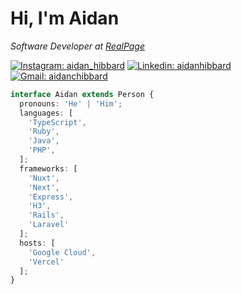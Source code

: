 <h1> Hi, I'm Aidan</h1>
<p>
  <em>Software Developer at <a href="https://www.realpage.com/">RealPage</a>
  </em>
</p>

[![Instagram: aidan_hibbard](https://img.shields.io/badge/Instagram-E4405F?style=for-the-badge&logo=instagram&logoColor=white)](https://www.instagram.com/aidan_hibbard/)
[![Linkedin: aidanhibbard](https://img.shields.io/badge/LinkedIn-0077B5?style=for-the-badge&logo=linkedin&logoColor=white)](https://www.linkedin.com/in/aidan-hibbard/)
[![Gmail: aidanchibbard](https://img.shields.io/badge/Gmail-D14836?style=for-the-badge&logo=gmail&logoColor=white)](mailto:aidanchibbard@gmail.com)

```typescript
interface Aidan extends Person {
  pronouns: 'He' | 'Him';
  languages: [
    'TypeScript',
    'Ruby',
    'Java',
    'PHP',
  ];
  frameworks: [
    'Nuxt',
    'Next',
    'Express',
    'H3',
    'Rails',
    'Laravel'
  ];
  hosts: [
    'Google Cloud',
    'Vercel'
  ];
}
```

